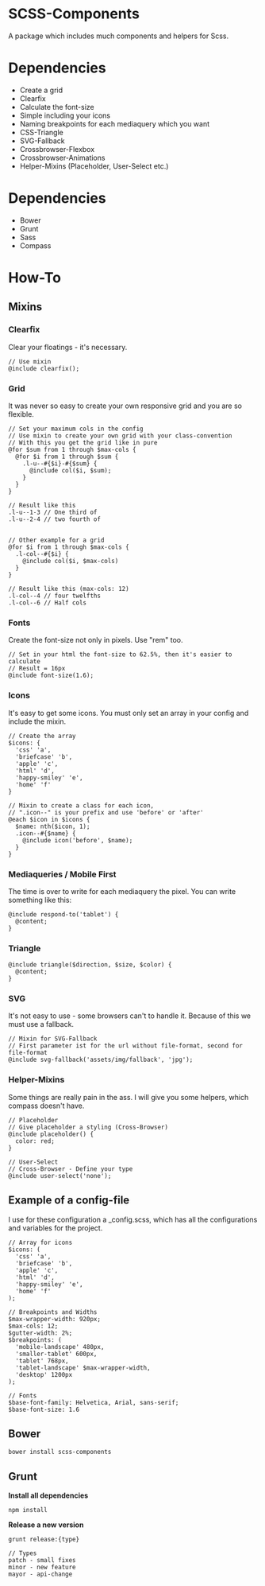 SCSS-Components
===============

A package which includes much components and helpers for Scss.

Dependencies
===============

* Create a grid
* Clearfix
* Calculate the font-size
* Simple including your icons
* Naming breakpoints for each mediaquery which you want
* CSS-Triangle
* SVG-Fallback
* Crossbrowser-Flexbox
* Crossbrowser-Animations
* Helper-Mixins (Placeholder, User-Select etc.)

Dependencies
===============

* Bower
* Grunt
* Sass
* Compass

How-To
===============

## Mixins

### Clearfix
Clear your floatings - it's necessary.

    // Use mixin
    @include clearfix();

### Grid
It was never so easy to create your own responsive grid and you are so flexible.

    // Set your maximum cols in the config
    // Use mixin to create your own grid with your class-convention
    // With this you get the grid like in pure
    @for $sum from 1 through $max-cols {
      @for $i from 1 through $sum {
        .l-u--#{$i}-#{$sum} {
          @include col($i, $sum);
        }
      }
    }

    // Result like this
    .l-u--1-3 // One third of
    .l-u--2-4 // two fourth of


    // Other example for a grid
    @for $i from 1 through $max-cols {
      .l-col--#{$i} {
        @include col($i, $max-cols)
      }
    }

    // Result like this (max-cols: 12)
    .l-col--4 // four twelfths
    .l-col--6 // Half cols

### Fonts
Create the font-size not only in pixels. Use "rem" too.

    // Set in your html the font-size to 62.5%, then it's easier to calculate
    // Result = 16px
    @include font-size(1.6);

### Icons
It's easy to get some icons. You must only set an array in your config and include the mixin.

    // Create the array
    $icons: {
      'css' 'a',
      'briefcase' 'b',
      'apple' 'c',
      'html' 'd',
      'happy-smiley' 'e',
      'home' 'f'
    }

    // Mixin to create a class for each icon,
    // ".icon--" is your prefix and use 'before' or 'after'
    @each $icon in $icons {
      $name: nth($icon, 1);
      .icon--#{$name} {
        @include icon('before', $name);
      }
    }

### Mediaqueries / Mobile First
The time is over to write for each mediaquery the pixel. You can write something like this:

    @include respond-to('tablet') {
      @content;
    }

### Triangle
    @include triangle($direction, $size, $color) {
      @content;
    }

### SVG
It's not easy to use - some browsers can't to handle it. Because of this we must use a fallback.

    // Mixin for SVG-Fallback
    // First parameter ist for the url without file-format, second for file-format
    @include svg-fallback('assets/img/fallback', 'jpg');

### Helper-Mixins
Some things are really pain in the ass. I will give you some helpers, which compass doesn't have.

    // Placeholder
    // Give placeholder a styling (Cross-Browser)
    @include placeholder() {
      color: red;
    }

    // User-Select
    // Cross-Browser - Define your type
    @include user-select('none');

## Example of a config-file
I use for these configuration a _config.scss, which has all the configurations and variables for the project.

    // Array for icons
    $icons: (
      'css' 'a',
      'briefcase' 'b',
      'apple' 'c',
      'html' 'd',
      'happy-smiley' 'e',
      'home' 'f'
    );

    // Breakpoints and Widths
    $max-wrapper-width: 920px;
    $max-cols: 12;
    $gutter-width: 2%;
    $breakpoints: (
      'mobile-landscape' 480px,
      'smaller-tablet' 600px,
      'tablet' 768px,
      'tablet-landscape' $max-wrapper-width,
      'desktop' 1200px
    );

    // Fonts
    $base-font-family: Helvetica, Arial, sans-serif;
    $base-font-size: 1.6

## Bower

    bower install scss-components

## Grunt

**Install all dependencies**

    npm install

**Release a new version**

    grunt release:{type}

    // Types
    patch - small fixes
    minor - new feature
    mayor - api-change